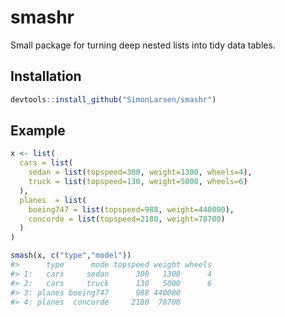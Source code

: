 smashr
======

Small package for turning deep nested lists into tidy data tables.

## Installation

```r
devtools::install_github("SimonLarsen/smashr")
```

## Example

```r
x <- list(
  cars = list(
    sedan = list(topspeed=300, weight=1300, wheels=4),
    truck = list(topspeed=130, weight=5000, wheels=6)
  ),
  planes  = list(
    boeing747 = list(topspeed=988, weight=440000),
    concorde = list(topspeed=2180, weight=78700)
  )
)

smash(x, c("type","model"))
#>      type      mode topspeed weight wheels
#> 1:   cars     sedan      300   1300      4
#> 2:   cars     truck      130   5000      6
#> 3: planes boeing747      988 440000       
#> 4: planes  concorde     2180  78700       
```

